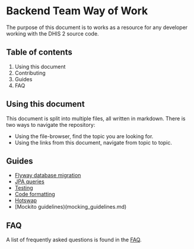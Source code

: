 # Backend Team Way of Work

The purpose of this document is to works as a resource for any developer working with the DHIS 2 source code.

## Table of contents

1. Using this document
2. Contributing
3. Guides
3. FAQ

## Using this document

This document is split into multiple files, all written in markdown. There is two ways to navigate the repository:

* Using the file-browser, find the topic you are looking for.
* Using the links from this document, navigate from topic to topic.

## Guides

* [Flyway database migration](dhis2_db_migration_guidelines.md)
* [JPA queries](jpa_api.md)
* [Testing](testing_guidelines.md)
* [Code formatting](code_formatting.md)
* [Hotswap](HotSwap.md)
* [Mockito guidelines)(mocking_guidelines.md)
## FAQ

A list of frequently asked questions is found in the [FAQ](https://github.com/dhis2/wow-backend/blob/master/FAQ.md).
